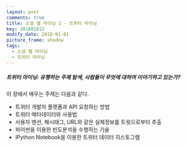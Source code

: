 ```yaml
---
layout: post
comments: true
title: 소셜 웹 마이닝 2 - 트위터 마이닝
key: 201801012
modify_date: 2018-01-01
picture_frame: shadow
tags:
  - 소셜 웹 마이닝
  - 트위터 마이닝
---
```


##### 트위터 마이닝: 유행하는 주제 탐색, 사람들이 무엇에 대하여 이야기하고 있는가?

이 장에서 배우는 주제는 다음과 같다.
* 트위터 개발자 플랫폼과 API 요청하는 방법
* 트위터 메타데이터와 사용법
* 사용자 멘션, 해시태그, URL와 같은 실체정보를 트윗으로부터 추출
* 파이썬을 이용한 빈도분석을 수행하는 기술
* IPython Notebook을 이용한 트위터 데이터 히스토그램
